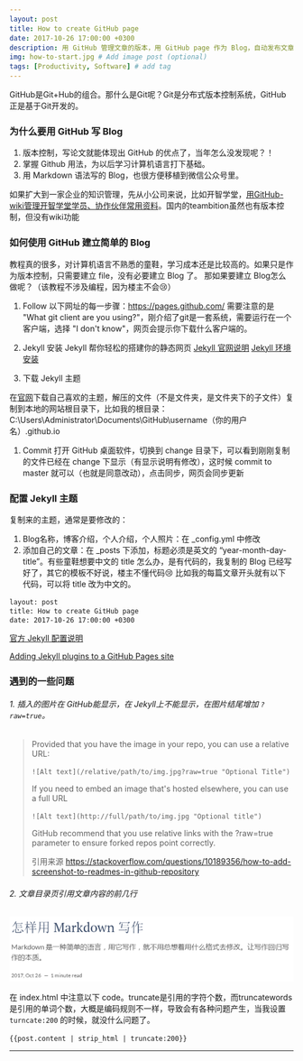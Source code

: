 ```yaml
---
layout: post
title: How to create GitHub page
date: 2017-10-26 17:00:00 +0300
description: 用 GitHub 管理文章的版本，用 GitHub page 作为 Blog，自动发布文章。只享受写作的过程，让写作飞起来！ # Add post description (optional)
img: how-to-start.jpg # Add image post (optional)
tags: [Productivity, Software] # add tag
---
```


GitHub是Git+Hub的组合。那什么是Git呢？Git是分布式版本控制系统，GitHub正是基于Git开发的。

### 为什么要用 GitHub 写 Blog
1. 版本控制，写论文就能体现出 GitHub 的优点了，当年怎么没发现呢？！
1. 掌握 Github 用法，为以后学习计算机语言打下基础。
1. 用 Markdown 语法写的 Blog，也很方便移植到微信公众号里。

如果扩大到一家企业的知识管理，先从小公司来说，比如开智学堂，[用GitHub-wiki管理开智学堂学员、协作伙伴常用资料](https://github.com/OpenMindClub/Share/wiki)。国内的teambition虽然也有版本控制，但没有wiki功能

### 如何使用 GitHub 建立简单的 Blog

教程真的很多，对计算机语言不熟悉的童鞋，学习成本还是比较高的。如果只是作为版本控制，只需要建立 file，没有必要建立 Blog 了。
那如果要建立 Blog怎么做呢？（该教程不涉及编程，因为楼主不会:cry:）

1. Follow 以下网址的每一步骤：https://pages.github.com/
   需要注意的是 "What git client are you using?"，刚介绍了git是一套系统，需要运行在一个客户端，选择 "I don't know"，网页会提示你下载什么客户端的。

1. Jekyll 安装
Jekyll 帮你轻松的搭建你的静态网页
[Jekyll 官网说明](http://Jekyll.com.cn/)
[Jekyll 环境安装](http://Jekyll.com.cn/docs/installation/)

1. 下载 Jekyll 主题

在[官网](http://Jekyllthemes.org/)下载自己喜欢的主题，解压的文件（不是文件夹，是文件夹下的子文件）复制到本地的网站根目录下，比如我的根目录：
C:\Users\Administrator\Documents\GitHub\username（你的用户名）.github.io

1. Commit
打开 GitHub 桌面软件，切换到 change 目录下，可以看到刚刚复制的文件已经在 change 下显示（有显示说明有修改），这时候 commit to master 就可以（也就是同意改动），点击同步，网页会同步更新

### 配置 Jekyll 主题

复制来的主题，通常是要修改的：
1. Blog名称，博客介绍，个人介绍，个人照片：在 _config.yml 中修改
2. 添加自己的文章：在 _posts 下添加，标题必须是英文的 “year-month-day-title”。有些童鞋想要中文的 title 怎么办，是有代码的，我复制的 Blog 已经写好了，其它的模板不好说，楼主不懂代码:cry:
比如我的每篇文章开头就有以下代码，可以将 title 改为中文的。
```
layout: post
title: How to create GitHub page
date: 2017-10-26 17:00:00 +0300
```

[官方 Jekyll 配置说明](https://help.github.com/articles/configuring-Jekyll/)

[Adding Jekyll plugins to a GitHub Pages site](https://help.github.com/articles/adding-Jekyll-plugins-to-a-github-pages-site/)


### 遇到的一些问题

###### 1. 插入的图片在 GitHub能显示，在 Jekyll上不能显示，在图片结尾增加 ```?raw=true```。

>Provided that you have the image in your repo, you can use a relative URL:
>
>```![Alt text](/relative/path/to/img.jpg?raw=true "Optional Title")```
>
>If you need to embed an image that's hosted elsewhere, you can use a full URL
>
>```![Alt text](http://full/path/to/img.jpg "Optional title")```
>
>GitHub recommend that you use relative links with the ?raw=true parameter to ensure forked repos point correctly.
>
> 引用来源 https://stackoverflow.com/questions/10189356/how-to-add-screenshot-to-readmes-in-github-repository

###### 2. 文章目录页引用文章内容的前几行

![thumbnail text](assets/markdown-img-paste-20171031130247102.png?raw=true)

在 index.html 中注意以下 code。truncate是引用的字符个数，而truncatewords是引用的单词个数，大概是编码规则不一样，导致会有各种问题产生，当我设置 ```turncate:200``` 的时候，就没什么问题了。

```{{post.content | strip_html | truncate:200}}```

----
